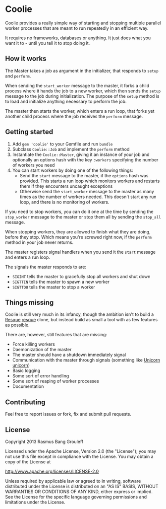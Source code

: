 Coolie
======

Coolie provides a really simple way of starting and stopping multiple parallel
worker processes that are meant to run repeatedly in an efficient way.

It requires no frameworks, databases or anything. It just does what you
want it to - until you tell it to stop doing it.

How it works
------------

The Master takes a job as argument in the initializer, that responds to `setup` and `perform`.

When sending the `start_worker` message to the master, it forks a child process where it hands
the job to a new worker, which then sends the `setup` message to the job during initialization.
The purpose of the `setup` method is to load and initialize anything necessary to perform the job.

The master then starts the worker, which enters a run loop, that forks yet another child process where
the job receives the `perform` message.

Getting started
---------------

1. Add `gem 'coolie'` to your Gemfile and run `bundle`
2. Subclass `Coolie::Job` and implement the `perform` method
3. Instantiate the `Coolie::Master`, giving it an instance of your job
   and optionally an options hash with the key `:workers` specifying the
   number of workers you need
4. You can start workers by doing one of the following things:
   * Send the `start` message to the master, if the `options` hash was
     provided. This starts a run loop which monitors workers and
     restarts them if they encounters uncaught exceptions
   * Otherwise send the `start_worker` message to the master as many
     times as the number of workers needed. This doesn't start any run
     loop, and there is no monitoring of workers.

If you need to stop workers, you can do it one at the time by sending
the `stop_worker` message to the master or stop them all by sending the
`stop_all` message.

When stopping workers, they are allowed to finish what they are doing,
before they stop. Which means you're screwed right now, if the `perform`
method in your job never returns.

The master registers signal handlers when you send it the `start`
message and enters a run loop.

The signals the master responds to are:

- `SIGINT` tells the master to gracefully stop all workers and shut down
- `SIGTTIN` tells the master to spawn a new worker
- `SIGTTOU` tells the master to stop a worker

Things missing
--------------

Coolie is still very much in its infancy, though the ambition isn't to build a [Resque] [resque] clone, but
instead build as small a tool with as few features as possible.

[resque]: https://github.com/resque/resque

There are, however, still features that are missing:

- Force killing workers
- Daemonization of the master
- The master should have a shutdown immediately signal
- Communication with the master through signals (something like [Unicorn] [unicorn])
- Basic logging
- Some sort of error handling
- Some sort of reaping of worker processes
- Documentation

[unicorn]: http://unicorn.bogomips.org/

Contributing
------------

Feel free to report issues or fork, fix and submit pull requests.

License
-------

Copyright 2013 Rasmus Bang Grouleff

Licensed under the Apache License, Version 2.0 (the "License");
you may not use this file except in compliance with the License.
You may obtain a copy of the License at

  http://www.apache.org/licenses/LICENSE-2.0

Unless required by applicable law or agreed to in writing, software
distributed under the License is distributed on an "AS IS" BASIS,
WITHOUT WARRANTIES OR CONDITIONS OF ANY KIND, either express or implied.
See the License for the specific language governing permissions and
limitations under the License.
